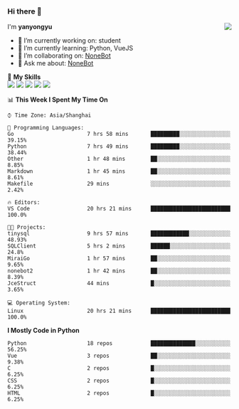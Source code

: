 ### Hi there 👋

<a href="#">
  <img align="right" src="https://github-readme-stats.vercel.app/api?username=yanyongyu&count_private=true&show_icons=true&bg_color=15,f2f7fd,E0EAFC" />
</a>

I'm **yanyongyu**

- 🔭 I’m currently working on: student
- 🌱 I’m currently learning: Python, VueJS
- 👯 I’m collaborating on: [NoneBot](https://github.com/nonebot)
- 💬 Ask me about: [NoneBot](https://github.com/nonebot)

🌟 **My Skills**  
![](https://img.shields.io/badge/-Python-3e74a2?style=flat-square&logo=Python&logoColor=fff)
![](https://img.shields.io/badge/-Vue-4fc08d?style=flat-square&logo=Vue.js&logoColor=fff)
![](https://img.shields.io/badge/-Node.js-339933?style=flat-square&logo=Node.js&logoColor=fff)
![](https://img.shields.io/badge/-Docker-2496ED?style=flat-square&logo=Docker&logoColor=fff)
![](https://img.shields.io/badge/-Linux-000000?style=flat-square&logo=Linux&logoColor=fff)

<!--START_SECTION:waka-->
📊 **This Week I Spent My Time On** 

```text
⌚︎ Time Zone: Asia/Shanghai

💬 Programming Languages: 
Go                       7 hrs 58 mins       █████████░░░░░░░░░░░░░░░░   39.15% 
Python                   7 hrs 49 mins       █████████░░░░░░░░░░░░░░░░   38.44% 
Other                    1 hr 48 mins        ██░░░░░░░░░░░░░░░░░░░░░░░   8.85% 
Markdown                 1 hr 45 mins        ██░░░░░░░░░░░░░░░░░░░░░░░   8.61% 
Makefile                 29 mins             ░░░░░░░░░░░░░░░░░░░░░░░░░   2.42%

🔥 Editors: 
VS Code                  20 hrs 21 mins      █████████████████████████   100.0%

🐱‍💻 Projects: 
tinysql                  9 hrs 57 mins       ████████████░░░░░░░░░░░░░   48.93% 
SQLClient                5 hrs 2 mins        ██████░░░░░░░░░░░░░░░░░░░   24.8% 
MiraiGo                  1 hr 57 mins        ██░░░░░░░░░░░░░░░░░░░░░░░   9.65% 
nonebot2                 1 hr 42 mins        ██░░░░░░░░░░░░░░░░░░░░░░░   8.39% 
JceStruct                44 mins             █░░░░░░░░░░░░░░░░░░░░░░░░   3.65%

💻 Operating System: 
Linux                    20 hrs 21 mins      █████████████████████████   100.0%

```

**I Mostly Code in Python** 

```text
Python                   18 repos            ██████████████░░░░░░░░░░░   56.25% 
Vue                      3 repos             ██░░░░░░░░░░░░░░░░░░░░░░░   9.38% 
C                        2 repos             █░░░░░░░░░░░░░░░░░░░░░░░░   6.25% 
CSS                      2 repos             █░░░░░░░░░░░░░░░░░░░░░░░░   6.25% 
HTML                     2 repos             █░░░░░░░░░░░░░░░░░░░░░░░░   6.25%

```



<!--END_SECTION:waka-->
